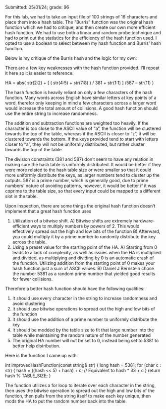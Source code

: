 Submitted: 05/01/24; grade: 96

For this lab, we had to take an input file of 100 strings of 16 characters and place them into a hash table. The "Burris" function was the original hash function which we had to critique, and then create our own more efficient hash function. We had to use both a linear and random probe technique and had to print out the statistics for the efficiency of the hash function used. I opted to use a boolean to select between my hash function and Burris' hash function.

Below is my critique of the Burris hash and the logic for my own:

There are a few key weaknesses with the hash function provided. I’ll repeat it here so it is easier to reference:

HA = abs{ str(2:2) + [ ( str(4:5) + str(7:8) ) / 381 + str(1:1) ] /587 – str(11) }

The hash function is heavily reliant on only a few characters of the hash function. Many words across English have similar letters at key points of a word, therefor only keeping in mind a few characters across a larger word would increase the total amount of collisions. A good hash function should use the entire string to increase randomness.

The addition and subtraction functions are weighted too heavily. If the character is too close to the ASCII value of “a”, the function will be clustered towards the top of the table, whereas if the ASCII is closer to “z”, it will be clustered towards the bottom. If the keys provided tend to start with letters closer to “a”, they will not be uniformly distributed, but rather cluster towards the top of the table.

The division constraints (381 and 587) don’t seem to have any relation in making sure the hash table is uniformly distributed. It would be better if they were more related to the hash table size or were smaller so that it could more uniformly distribute the keys, as larger numbers tend to cluster up the outputs. 587 is a prime number, which is generally good, due to prime numbers' nature of avoiding patterns, however, it would be better if it was coprime to the table size, so that every input could be mapped to a different slot in the table.

Upon inspection, there are some things the original hash function doesn’t implement that a great hash function uses
1) Utilization of a bitwise shift.
    A) Bitwise shifts are extremely hardware-efficient ways to multiply numbers by powers of 2. This would effectively spread out the high and low bits of the function
    B) Afterward, you could multiply it by a prime number to randomly distribute the key across the table.
2) Using a preset value for the starting point of the HA.
    A) Starting from 0 leads to a lack of complexity, as well as issues when the HA is multiplied and divided, as multiplying and dividing by 0 is an automatic crash of the function. Utilizing addition from the starting point of 0 makes your hash function just a sum of ASCII values.
    B) Daniel J Bernstein chose the number 5381 as a random prime number that yielded good results for fewer collisions.
   
Therefore a better hash function should have the following qualities:

1) It should use every character in the string to increase randomness and avoid clustering
2) It should use bitwise operations to spread out the high and low bits of the function
3) It should use the addition of a prime number to uniformly distribute the key
4) It should be modded by the table size to fit that large number into the table while maintaining the random nature of the number generated
5) The original HA number will not be set to 0, instead being set to 5381 to better help distribution.

Here is the function I came up with:

int improvedHashFunction(const string& str) {
long hash = 5381;
    for (char c : str) {
        hash = ((hash << 5) + hash) + c; // Equivalent to hash * 33 + c
    } 
return hash % TABLE_SIZE;
}

The function utilizes a for loop to iterate over each character in the string, then uses the bitwise operation to spread out the high and low bits of the function, then pulls from the string itself to make each key unique, then mods the HA to put the random number back into the table.
